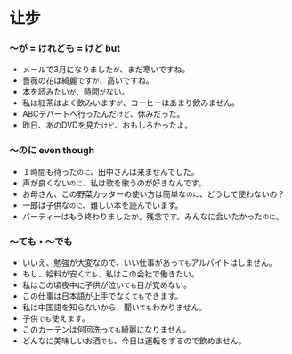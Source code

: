 # 让步

### 〜が = けれども = けど but

- メールで3月になりました`が`、まだ寒いですね。
- 薔薇の花は綺麗です`が`、高いですね。
- 本を読みたい`が`、時間`が`ない。
- 私は紅茶はよく飲みいます`が`、コーヒーはあまり飲みません。
- ABCデパートへ行ったんだ`けど`、休みだった。
- 昨日、あのDVDを見た`けど`、おもしろかったよ。

### 〜のに even though
- １時間も待った`のに`、田中さんは来ませんでした。
- 声が良くない`のに`、私は歌を歌うのが好きなんです。
- お母さん、この野菜カッターの使い方は簡単な`のに`、どうして使わないの？
- 一郎は子供な`のに`、難しい本を読んでいます。
- バーティーはもう終わりましたか。残念です。みんなに会いたかった`のに`。


### 〜ても・〜でも

- いいえ、勉強が大変なので、いい仕事があっ`ても`アルバイトはしません。
- もし、給料が安く`ても`、私はこの会社で働きたい。
- 私はこの頃夜中に子供が泣い`ても`目が覚めない。
- この仕事は日本語が上手でなく`ても`できます。
- 私は中国語を知らないから、聞い`ても`わかりません。
- 子供`でも`使えます。
- このカーテンは何回洗っ`ても`綺麗になりません。
- どんなに美味しいお酒`でも`、今日は運転をするので飲めません。

